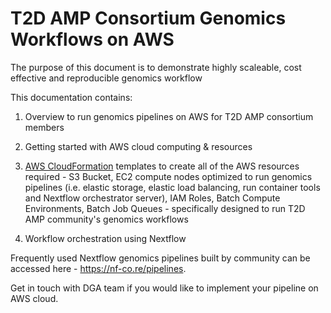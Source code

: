 # T2D AMP Consortium Genomics Workflows on AWS

The purpose of this document is to demonstrate highly scaleable, cost effective and reproducible genomics workflow 

This documentation contains:

1. Overview to run genomics pipelines on AWS for T2D AMP consortium members

2. Getting started with AWS cloud computing & resources

3. [AWS CloudFormation](https://aws.amazon.com/cloudformation/) templates to create all of the AWS resources required - S3 Bucket, EC2 compute nodes optimized to run genomics pipelines (i.e. elastic storage, elastic load balancing, run container tools and Nextflow orchestrator server), IAM Roles, Batch Compute Environments, Batch Job Queues - specifically designed to run T2D AMP community's genomics workflows

4. Workflow orchestration using Nextflow

Frequently used Nextflow genomics pipelines built by community can be accessed here -  https://nf-co.re/pipelines.

Get in touch with DGA team if you would like to implement your pipeline on AWS cloud. 


